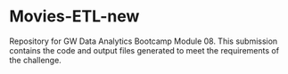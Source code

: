 # Movies-ETL-new
Repository for GW Data Analytics Bootcamp Module 08. This submission contains the code and output files generated to meet the requirements of the challenge.
